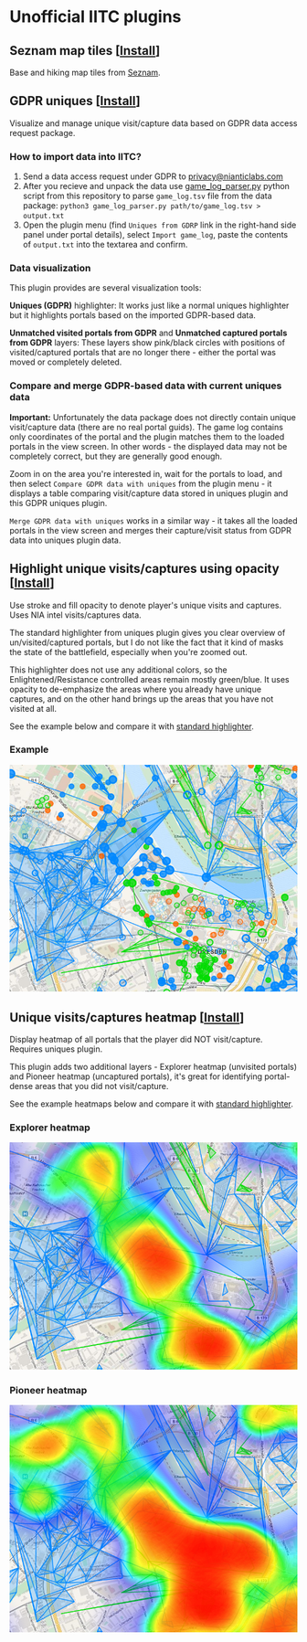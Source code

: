 # Unofficial IITC plugins


## Seznam map tiles [[Install](https://raw.githubusercontent.com/xificurk/iitc-plugins/master/dist/basemap-seznam.user.js)]

Base and hiking map tiles from [Seznam](http://mapy.cz).


## GDPR uniques [[Install](https://raw.githubusercontent.com/xificurk/iitc-plugins/master/dist/uniques-gdpr.user.js)]

Visualize and manage unique visit/capture data based on GDPR data access request package.

### How to import data into IITC?

1) Send a data access request under GDPR to privacy@nianticlabs.com
2) After you recieve and unpack the data use [game_log_parser.py](https://raw.githubusercontent.com/xificurk/iitc-plugins/master/bin/game_log_parser.py) python script from this repository to parse `game_log.tsv` file from the data package: `python3 game_log_parser.py path/to/game_log.tsv > output.txt`
3) Open the plugin menu (find `Uniques from GDRP` link in the right-hand side panel under portal details), select `Import game_log`, paste the contents of `output.txt` into the textarea and confirm.

### Data visualization

This plugin provides are several visualization tools:

**Uniques (GDPR)** highlighter: It works just like a normal uniques highlighter but it highlights portals based on the imported GDPR-based data.

**Unmatched visited portals from GDPR** and **Unmatched captured portals from GDPR** layers: These layers show pink/black circles with positions of visited/captured portals that are no longer there - either the portal was moved or completely deleted. 


### Compare and merge GDPR-based data with current uniques data

**Important:** Unfortunately the data package does not directly contain unique visit/capture data (there are no real portal guids). The game log contains only coordinates of the portal and the plugin matches them to the loaded portals in the view screen. In other words - the displayed data may not be completely correct, but they are generally good enough.

Zoom in on the area you're interested in, wait for the portals to load, and then select `Compare GDPR data with uniques` from the plugin menu - it displays a table comparing visit/capture data stored in uniques plugin and this GDPR uniques plugin.

`Merge GDPR data with uniques` works in a similar way - it takes all the loaded portals in the view screen and merges their capture/visit status from GDPR data into uniques plugin data.


## Highlight unique visits/captures using opacity [[Install](https://raw.githubusercontent.com/xificurk/iitc-plugins/master/dist/portal-highlighter-uniques-opacity.user.js)]

Use stroke and fill opacity to denote player's unique visits and captures. Uses NIA intel visits/captures data.

The standard highlighter from uniques plugin gives you clear overview of un/visited/captured portals, but I do not like the fact that it kind of masks the state of the battlefield, especially when you're zoomed out.

This highlighter does not use any additional colors, so the Enlightened/Resistance controlled areas remain mostly green/blue. It uses opacity to de-emphasize the areas where you already have unique captures, and on the other hand brings up the areas that you have not visited at all.

See the example below and compare it with [standard highlighter](images/uniques.png?raw=true).

### Example

![Uniques opacity plugin highlighting](images/portal-highlighter-uniques-opacity.png?raw=true "Uniques opacity plugin highlighting")


## Unique visits/captures heatmap [[Install](https://raw.githubusercontent.com/xificurk/iitc-plugins/master/dist/uniques-heatmap.user.js)]

Display heatmap of all portals that the player did NOT visit/capture. Requires uniques plugin.

This plugin adds two additional layers - Explorer heatmap (unvisited portals) and Pioneer heatmap (uncaptured portals), it's great for identifying portal-dense areas that you did not visit/capture.

See the example heatmaps below and compare it with [standard highlighter](images/uniques.png?raw=true).

### Explorer heatmap

![Explorer heatmap](images/uniques-heatmap-explorer.png?raw=true "Explorer heatmap")

### Pioneer heatmap

![Pioneer heatmap](images/uniques-heatmap-pioneer.png?raw=true "Pioneer heatmap")

